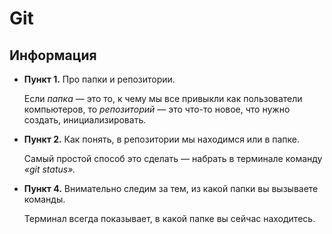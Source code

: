 # Git

## Информация

- **Пункт 1.** Про папки и репозитории.

  Если _папка_ — это то, к чему мы все привыкли как пользователи компьютеров, то _репозиторий_ — это что-то новое, что нужно создать, инициализировать.

- **Пункт 2.** Как понять, в репозитории мы находимся или в папке.

  Самый простой способ это сделать — набрать в терминале команду _«git status»._

- **Пункт 4.** Внимательно следим за тем, из какой папки вы вызываете команды.

  Терминал всегда показывает, в какой папке вы сейчас находитесь.
